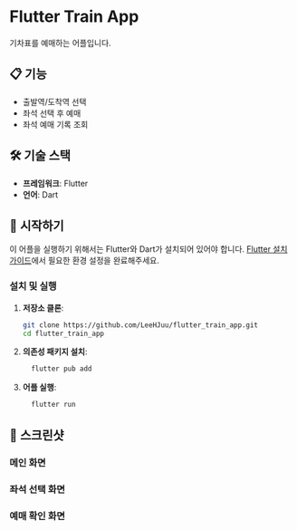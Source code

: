 # Flutter Train App
기차표를 예매하는 어플입니다.

## 📋 기능

- 출발역/도착역 선택
- 좌석 선택 후 예매
- 좌석 예매 기록 조회

## 🛠️ 기술 스택

- **프레임워크**: Flutter
- **언어**: Dart

## 🚀 시작하기

이 어플을 실행하기 위해서는 Flutter와 Dart가 설치되어 있어야 합니다. [Flutter 설치 가이드](https://flutter.dev/docs/get-started/install)에서 필요한 환경 설정을 완료해주세요.

### 설치 및 실행

1. **저장소 클론**:
   ```bash
   git clone https://github.com/LeeHJuu/flutter_train_app.git
   cd flutter_train_app
2.  **의존성 패키지 설치**:
    ```bash 
      flutter pub add
3.  **어플 실행**:
    ```bash 
      flutter run
## 📸 스크린샷

### 메인 화면

### 좌석 선택 화면

### 예매 확인 화면
